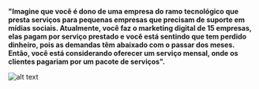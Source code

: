 **"Imagine que você é dono de uma empresa do ramo tecnológico que presta serviços para pequenas empresas que precisam de suporte em mídias sociais. Atualmente, você faz o marketing digital de 15 empresas, elas pagam por serviço prestado e você está sentindo que tem perdido dinheiro, pois as demandas têm abaixado com o passar dos meses. Então, você está considerando oferecer um serviço mensal, onde os clientes pagariam por um pacote de serviços".**



![alt text](https://is2-ssl.mzstatic.com/image/thumb/PurpleSource124/v4/21/ae/58/21ae5879-9df7-e0c7-8af2-1ce5e2df6515/ce25ac14-be02-422c-b45b-09b48f3d7e90_12.9_inch-App_Store-2732x2048_pixels__U0028landscape_U0029-iPad_2a_ger.jpg/643x0w.jpg)